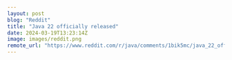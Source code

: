 ```yaml
---
layout: post
blog: "Reddit"
title: "Java 22 officially released"
date: 2024-03-19T13:23:14Z
image: images/reddit.png
remote_url: "https://www.reddit.com/r/java/comments/1bik5mc/java_22_officially_released/"
---
```

